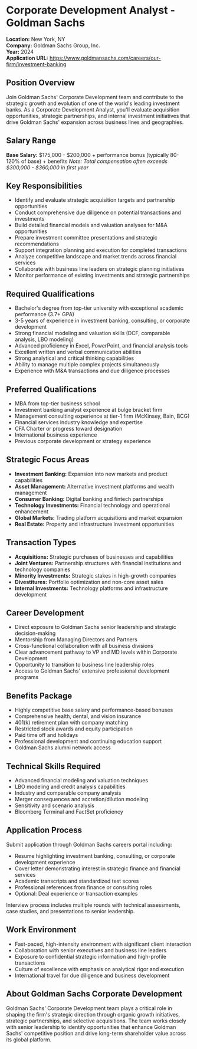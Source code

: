 # Corporate Development Analyst - Goldman Sachs
**Location:** New York, NY  
**Company:** Goldman Sachs Group, Inc.  
**Year:** 2024  
**Application URL:** https://www.goldmansachs.com/careers/our-firm/investment-banking

## Position Overview
Join Goldman Sachs' Corporate Development team and contribute to the strategic growth and evolution of one of the world's leading investment banks. As a Corporate Development Analyst, you'll evaluate acquisition opportunities, strategic partnerships, and internal investment initiatives that drive Goldman Sachs' expansion across business lines and geographies.

## Salary Range
**Base Salary:** $175,000 - $200,000 + performance bonus (typically 80-120% of base) + benefits
*Note: Total compensation often exceeds $300,000 - $360,000 in first year*

## Key Responsibilities
- Identify and evaluate strategic acquisition targets and partnership opportunities
- Conduct comprehensive due diligence on potential transactions and investments
- Build detailed financial models and valuation analyses for M&A opportunities
- Prepare investment committee presentations and strategic recommendations
- Support integration planning and execution for completed transactions
- Analyze competitive landscape and market trends across financial services
- Collaborate with business line leaders on strategic planning initiatives
- Monitor performance of existing investments and strategic partnerships

## Required Qualifications
- Bachelor's degree from top-tier university with exceptional academic performance (3.7+ GPA)
- 3-5 years of experience in investment banking, consulting, or corporate development
- Strong financial modeling and valuation skills (DCF, comparable analysis, LBO modeling)
- Advanced proficiency in Excel, PowerPoint, and financial analysis tools
- Excellent written and verbal communication abilities
- Strong analytical and critical thinking capabilities
- Ability to manage multiple complex projects simultaneously
- Experience with M&A transactions and due diligence processes

## Preferred Qualifications
- MBA from top-tier business school
- Investment banking analyst experience at bulge bracket firm
- Management consulting experience at tier-1 firm (McKinsey, Bain, BCG)
- Financial services industry knowledge and expertise
- CFA Charter or progress toward designation
- International business experience
- Previous corporate development or strategy experience

## Strategic Focus Areas
- **Investment Banking:** Expansion into new markets and product capabilities
- **Asset Management:** Alternative investment platforms and wealth management
- **Consumer Banking:** Digital banking and fintech partnerships
- **Technology Investments:** Financial technology and operational enhancement
- **Global Markets:** Trading platform acquisitions and market expansion
- **Real Estate:** Property and infrastructure investment opportunities

## Transaction Types
- **Acquisitions:** Strategic purchases of businesses and capabilities
- **Joint Ventures:** Partnership structures with financial institutions and technology companies
- **Minority Investments:** Strategic stakes in high-growth companies
- **Divestitures:** Portfolio optimization and non-core asset sales
- **Internal Investments:** Technology platforms and infrastructure development

## Career Development
- Direct exposure to Goldman Sachs senior leadership and strategic decision-making
- Mentorship from Managing Directors and Partners
- Cross-functional collaboration with all business divisions
- Clear advancement pathway to VP and MD levels within Corporate Development
- Opportunity to transition to business line leadership roles
- Access to Goldman Sachs' extensive professional development programs

## Benefits Package
- Highly competitive base salary and performance-based bonuses
- Comprehensive health, dental, and vision insurance
- 401(k) retirement plan with company matching
- Restricted stock awards and equity participation
- Paid time off and holidays
- Professional development and continuing education support
- Goldman Sachs alumni network access

## Technical Skills Required
- Advanced financial modeling and valuation techniques
- LBO modeling and credit analysis capabilities
- Industry and comparable company analysis
- Merger consequences and accretion/dilution modeling
- Sensitivity and scenario analysis
- Bloomberg Terminal and FactSet proficiency

## Application Process
Submit application through Goldman Sachs careers portal including:
- Resume highlighting investment banking, consulting, or corporate development experience
- Cover letter demonstrating interest in strategic finance and financial services
- Academic transcripts and standardized test scores
- Professional references from finance or consulting roles
- Optional: Deal experience or transaction examples

Interview process includes multiple rounds with technical assessments, case studies, and presentations to senior leadership.

## Work Environment
- Fast-paced, high-intensity environment with significant client interaction
- Collaboration with senior executives and business line leaders
- Exposure to confidential strategic information and high-profile transactions
- Culture of excellence with emphasis on analytical rigor and execution
- International travel for due diligence and business development

## About Goldman Sachs Corporate Development
Goldman Sachs' Corporate Development team plays a critical role in shaping the firm's strategic direction through organic growth initiatives, strategic partnerships, and selective acquisitions. The team works closely with senior leadership to identify opportunities that enhance Goldman Sachs' competitive position and drive long-term shareholder value across its global platform.